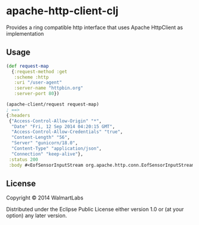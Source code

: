# apache-http-client-clj

Provides a ring compatible http interface that uses Apache HttpClient
as implementation

## Usage

```clojure
(def request-map
  {:request-method :get
   :scheme :http
   :uri "/user-agent"
   :server-name "httpbin.org"
   :server-port 80})

(apache-client/request request-map)
; ==>
{:headers
 {"Access-Control-Allow-Origin" "*",
  "Date" "Fri, 12 Sep 2014 04:20:15 GMT",
  "Access-Control-Allow-Credentials" "true",
  "Content-Length" "56",
  "Server" "gunicorn/18.0",
  "Content-Type" "application/json",
  "Connection" "keep-alive"},
 :status 200
 :body #<EofSensorInputStream org.apache.http.conn.EofSensorInputStream@3f14b553>}
```

## License

Copyright © 2014 WalmartLabs

Distributed under the Eclipse Public License either version 1.0 or (at
your option) any later version.
